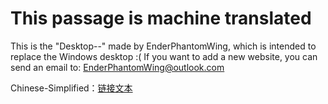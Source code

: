 # This passage is machine translated
This is the "Desktop--" made by EnderPhantomWing, which is intended to replace the Windows desktop :(
If you want to add a new website, you can send an email to: EnderPhantomWing@outlook.com

Chinese-Simplified：<a href="https://github.com/EnderPhantomWing/Desktop--/blob/main/README(Chinese-Simplified).md">链接文本</a>

